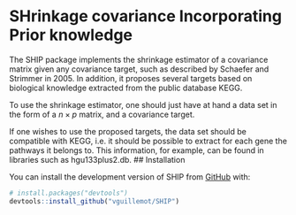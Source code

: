 
<!-- README.md is generated from README.Rmd. Please edit that file -->

# SHrinkage covariance Incorporating Prior knowledge

<!-- badges: start -->
<!-- badges: end -->

The SHIP package implements the shrinkage estimator of a covariance
matrix given any covariance target, such as described by Schaefer and
Strimmer in 2005. In addition, it proposes several targets based on
biological knowledge extracted from the public database KEGG.

To use the shrinkage estimator, one should just have at hand a data set
in the form of a $n \times p$ matrix, and a covariance target.

If one wishes to use the proposed targets, the data set should be
compatible with KEGG, i.e. it should be possible to extract for each
gene the pathways it belongs to. This information, for example, can be
found in libraries such as hgu133plus2.db. \## Installation

You can install the development version of SHIP from
[GitHub](https://github.com/) with:

``` r
# install.packages("devtools")
devtools::install_github("vguillemot/SHIP")
```
